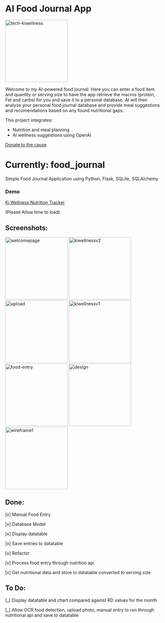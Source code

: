 # AI Food Journal App
<img width="200" alt="tech-kiwellness" src="https://github.com/user-attachments/assets/34abb1b5-32d5-4091-9f5f-63db8d7413b5" />

Welcome to my AI-powered food journal. Here you can enter a food item and quantity or serving size to have the app retrieve the macros (protein, Fat and carbs) for you and save it to a personal database. AI will then analyze your personal food journal database and provide meal suggestions and recomendations based on any found nutritional gaps.

This project integrates:
- Nutrition and meal planning
- AI wellness suggestions using OpenAI

[Donate to the cause](https://www.gofundme.com/f/be-part-of-the-nutrition-transformation?attribution_id=sl:2ee51fd3-a341-4ee1-b41e-5f6710c9b8d8&lang=en_US&utm_campaign=man_sharesheet_dash&utm_content=amp13_t1-amp15_t3&utm_medium=customer&utm_source=copy_link)


# Currently: food_journal
Simple Food Journal Application using Python, Flask, SQLite, SQLAlchemy

### Demo
[Ki Wellness Nutrition Tracker](https://ki-wellness.onrender.com)

(Please Allow time to load)

## Screenshots:
<img width="200" alt="welcomepage" src="https://github.com/user-attachments/assets/effddbfa-78ab-4f1f-aced-b885702686d0" />
<img width="200" alt="kiwellnessv2" src="https://github.com/user-attachments/assets/2b7f773c-68c8-4311-9f05-53067b767667" />
<img width="200" alt="upload" src="https://github.com/user-attachments/assets/61672c88-9aba-40be-a682-648e1fa37817" />
<img width="200" alt="kiwellnessv1" src="https://github.com/user-attachments/assets/3b5b50c3-747e-4253-a915-3c2e9b9b4cfe" />
<img width="200" alt="food-entry" src="https://github.com/user-attachments/assets/4f614df6-fe0c-4674-8808-bbb8bc2f228f" />
<img width="200" alt="design" src="https://github.com/user-attachments/assets/9a05a940-9e08-4f7d-bec8-baa9a6712f2b" />
<img width="200" alt="wireframe1" src="https://github.com/user-attachments/assets/545207bb-9e17-4fe8-95b0-1808886d201f" />

## Done:
[x] Manual Food Entry

[x] Database Model

[x] Display datatable

[x] Save entries to datatable

[x] Refactor

[x] Process food entry through nutrition api

[x] Get nutritional data and store to datatable converted to serving size

## To Do:
  
[_] Display datatable and chart compared against RD values for the month

[_] Allow OCR food detection, upload photo, manual entry to run through nutritional api and save to datatable


